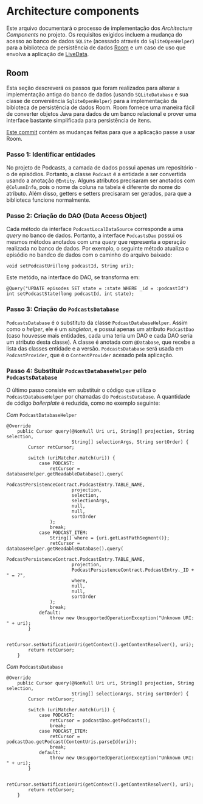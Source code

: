 # Architecture components

Este arquivo documentará o processo de implementação dos _Architecture Components_ no projeto. Os requisitos exigidos incluem a mudança do acesso ao banco de dados `SQLite` (acessado através do `SqliteOpenHelper`) para a biblioteca de persistência de dados [Room](https://developer.android.com/training/data-storage/room/index.html) e um caso de uso que envolva a aplicação de [LiveData](https://developer.android.com/topic/libraries/architecture/livedata.html).

## Room

Esta seção descreverá os passos que foram realizados para alterar a implementação antiga do banco de dados (usando `SQLiteDatabase` e sua classe de conveniência `SqliteOpenHelper`) para a implementação da bibloteca de persistência de dados Room. Room fornece uma maneira fácil de converter objetos Java para dados de um banco relacional e prover uma interface bastante simplificada para persistência de itens.

[Este commit](https://github.com/dijckstra/exercicio-podcast/commit/181612b0badd1c2ceb7a9efe077b7c01a1195c09) contém as mudanças feitas para que a aplicação passe a usar Room.

### Passo 1: Identificar entidades

No projeto de Podcasts, a camada de dados possui apenas um repositório - o de episódios. Portanto, a classe `Podcast` é a entidade a ser convertida usando a anotação `@Entity`.
Alguns atributos precisaram ser anotados com `@ColumnInfo`, pois o nome da coluna na tabela é diferente do nome do atributo. Além disso, getters e setters precisaram ser gerados, para que a biblioteca funcione normalmente.

### Passo 2: Criação do DAO (Data Access Object)

Cada método da interface `PodcastLocalDataSource` corresponde a uma _query_ no banco de dados. Portanto, a interface `PodcastsDao` possui os mesmos métodos anotados com uma _query_ que representa a operação realizada no banco de dados. Por exemplo, o seguinte método atualiza o episódio no bandco de dados com o caminho do arquivo baixado:

```
void setPodcastUri(long podcastId, String uri);
```

Este metódo, na interface do DAO, se transforma em:

```
@Query("UPDATE episodes SET state = :state WHERE _id = :podcastId")
int setPodcastState(long podcastId, int state);
```

### Passo 3: Criação do `PodcastsDatabase`

`PodcastsDatabase` é o substituto da classe `PodcastDatabaseHelper`. Assim como o _helper_, ele é um _singleton_, e possui apenas um atributo `PodcastDao` (caso houvesse mais entidades, cada uma teria um DAO e cada DAO seria um atributo desta classe). A classe é anotada com `@Database`, que recebe a lista das classes entidade e a versão. `PodcastsDatabase` será usada em `PodcastProvider`, que é o `ContentProvider` acesado pela aplicação.

### Passo 4: Substituir `PodcastDatabaseHelper` pelo `PodcastsDatabase`

O último passo consiste em substituir o código que utiliza o `PodcastDatabaseHelper` por chamadas do `PodcastsDatabase`. A quantidade de código _boilerplate_ é reduzida, como no exemplo seguinte:

*Com* `PodcastDatabaseHelper`
```
@Override
    public Cursor query(@NonNull Uri uri, String[] projection, String selection,
                        String[] selectionArgs, String sortOrder) {
        Cursor retCursor;

        switch (uriMatcher.match(uri)) {
            case PODCAST:
                retCursor = databaseHelper.getReadableDatabase().query(
                        PodcastPersistenceContract.PodcastEntry.TABLE_NAME,
                        projection,
                        selection,
                        selectionArgs,
                        null,
                        null,
                        sortOrder
                );
                break;
            case PODCAST_ITEM:
                String[] where = {uri.getLastPathSegment()};
                retCursor = databaseHelper.getReadableDatabase().query(
                        PodcastPersistenceContract.PodcastEntry.TABLE_NAME,
                        projection,
                        PodcastPersistenceContract.PodcastEntry._ID + " = ?",
                        where,
                        null,
                        null,
                        sortOrder
                );
                break;
            default:
                throw new UnsupportedOperationException("Unknown URI: " + uri);
        }

        retCursor.setNotificationUri(getContext().getContentResolver(), uri);
        return retCursor;
    }
```

*Com* `PodcastsDatabase`
```
@Override
    public Cursor query(@NonNull Uri uri, String[] projection, String selection,
                        String[] selectionArgs, String sortOrder) {
        Cursor retCursor;

        switch (uriMatcher.match(uri)) {
            case PODCAST:
                retCursor = podcastDao.getPodcasts();
                break;
            case PODCAST_ITEM:
                retCursor = podcastDao.getPodcast(ContentUris.parseId(uri));
                break;
            default:
                throw new UnsupportedOperationException("Unknown URI: " + uri);
        }

        retCursor.setNotificationUri(getContext().getContentResolver(), uri);
        return retCursor;
    }
```
